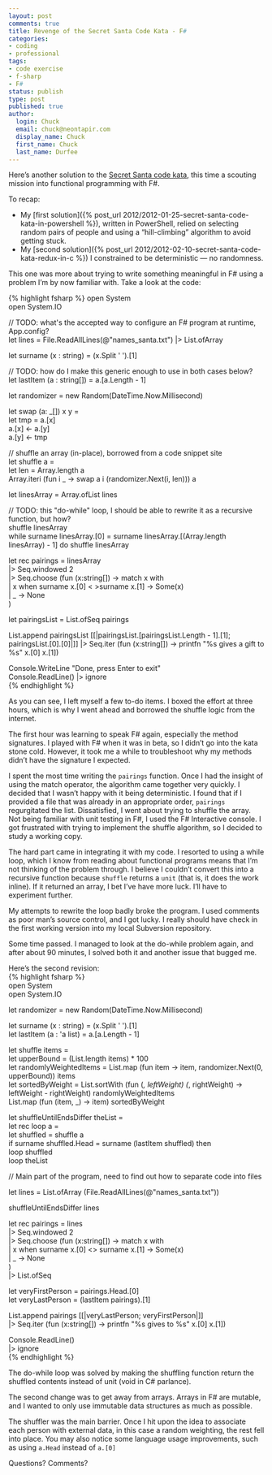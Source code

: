 ```yaml
---
layout: post
comments: true
title: Revenge of the Secret Santa Code Kata - F#
categories:
- coding
- professional
tags:
- code exercise
- f-sharp
- F#
status: publish
type: post
published: true
author:
  login: Chuck
  email: chuck@neontapir.com
  display_name: Chuck
  first_name: Chuck
  last_name: Durfee
---
```

Here’s another solution to the [Secret Santa code kata](http://rubyquiz.com/quiz2.html), this time a scouting mission into functional programming with F#.

To recap:

*   My [first solution]({% post_url 2012/2012-01-25-secret-santa-code-kata-in-powershell %}), written in PowerShell, relied on selecting random pairs of people and using a “hill-climbing” algorithm to avoid getting stuck.
*   My [second solution]({% post_url 2012/2012-02-10-secret-santa-code-kata-redux-in-c %}) I constrained to be deterministic — no randomness.

This one was more about trying to write something meaningful in F# using a problem I’m by now familiar with. Take a look at the code:

{% highlight fsharp %}
 open System  
 open System.IO

// TODO: what's the accepted way to configure an F# program at runtime, App.config?  
 let lines = File.ReadAllLines(@"names_santa.txt") |> List.ofArray

let surname (x : string) = (x.Split ' ').[1]

// TODO: how do I make this generic enough to use in both cases below?  
 let lastItem (a : string[]) = a.[a.Length - 1]

let randomizer = new Random(DateTime.Now.Millisecond)

let swap (a: _[]) x y =  
 let tmp = a.[x]  
 a.[x] <- a.[y]  
 a.[y] <- tmp

// shuffle an array (in-place), borrowed from a code snippet site  
let shuffle a =  
 let len = Array.length a  
 Array.iteri (fun i _ -> swap a i (randomizer.Next(i, len))) a

let linesArray = Array.ofList lines

// TODO: this "do-while" loop, I should be able to rewrite it as a recursive function, but how?  
shuffle linesArray  
 while surname linesArray.[0] = surname linesArray.[(Array.length linesArray) - 1] do shuffle linesArray

let rec pairings = linesArray  
 |>  Seq.windowed 2  
 |>  Seq.choose (fun (x:string[]) ->
 match x with  
 | x when surname x.[0] < >surname x.[1] -> Some(x)  
 | _ -> None  
 )

let pairingsList = List.ofSeq pairings

List.append pairingsList [[|pairingsList.[pairingsList.Length - 1].[1]; pairingsList.[0].[0]|]] |>
 Seq.iter (fun (x:string[]) -> printfn "%s gives a gift to %s" x.[0] x.[1])

Console.WriteLine "Done, press Enter to exit"  
 Console.ReadLine() |> ignore  
{% endhighlight %}

As you can see, I left myself a few to-do items. I boxed the effort at three hours, which is why I went ahead and borrowed the shuffle logic from the internet.

The first hour was learning to speak F# again, especially the method signatures. I played with F# when it was in beta, so I didn’t go into the kata stone cold. However, it took me a while to troubleshoot why my methods didn’t have the signature I expected.

I spent the most time writing the `pairings` function. Once I had the insight of using the match operator, the algorithm came together very quickly. I decided that I wasn’t happy with it being deterministic. I found that if I provided a file that was already in an appropriate order, `pairings` regurgitated the list. Dissatisfied, I went about trying to shuffle the array. Not being familiar with unit testing in F#, I used the F# Interactive console. I got frustrated with trying to implement the shuffle algorithm, so I decided to study a working copy.

The hard part came in integrating it with my code. I resorted to using a while loop, which I know from reading about functional programs means that I’m not thinking of the problem through. I believe I couldn’t convert this into a recursive function because `shuffle` returns a `unit` (that is, it does the work inline). If it returned an array, I bet I’ve have more luck. I’ll have to experiment further.

My attempts to rewrite the loop badly broke the program. I used comments as poor man’s source control, and I got lucky. I really should have check in the first working version into my local Subversion repository.

Some time passed. I managed to look at the do-while problem again, and after about 90 minutes, I solved both it and another issue that bugged me.

Here’s the second revision:  
{% highlight fsharp %}  
open System  
open System.IO

let randomizer = new Random(DateTime.Now.Millisecond)

let surname (x : string) = (x.Split ' ').[1]  
 let lastItem (a : 'a list) = a.[a.Length - 1]

let shuffle items =  
 let upperBound = (List.length items) * 100  
 let randomlyWeightedItems = List.map (fun item -> item, randomizer.Next(0, upperBound)) items  
 let sortedByWeight = List.sortWith (fun (_, leftWeight) (_, rightWeight) -> leftWeight - rightWeight) randomlyWeightedItems  
 List.map (fun (item, _) -> item) sortedByWeight

let shuffleUntilEndsDiffer theList =  
 let rec loop a =  
 let shuffled = shuffle a  
 if surname shuffled.Head = surname (lastItem shuffled) then  
 loop shuffled  
 loop theList

// Main part of the program, need to find out how to separate code into files

let lines = List.ofArray (File.ReadAllLines(@"names_santa.txt"))

shuffleUntilEndsDiffer lines

let rec pairings = lines  
 |> Seq.windowed 2  
 |> Seq.choose (fun (x:string[]) ->
 match x with  
 | x when surname x.[0] <> surname x.[1] ->  Some(x)  
 | _ ->  None  
 )  
 |> List.ofSeq

let veryFirstPerson = pairings.Head.[0]  
 let veryLastPerson = (lastItem pairings).[1]

List.append pairings [[|veryLastPerson; veryFirstPerson|]]  
 |> Seq.iter (fun (x:string[]) -> printfn "%s gives to %s" x.[0] x.[1])

Console.ReadLine()  
 |> ignore  
{% endhighlight %}

The do-while loop was solved by making the shuffling function return the shuffled contents instead of unit (void in C# parlance).

The second change was to get away from arrays. Arrays in F# are mutable, and I wanted to only use immutable data structures as much as possible.

The shuffler was the main barrier. Once I hit upon the idea to associate each person with external data, in this case a random weighting, the rest fell into place. You may also notice some language usage improvements, such as using `a.Head` instead of `a.[0]`

Questions? Comments?
